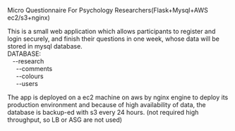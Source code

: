 Micro Questionnaire For Psychology Researchers(Flask+Mysql+AWS ec2/s3+nginx)

This is a small web application which allows participants to register and login securely, and finish their questions in one week, whose data will be stored in mysql database. <br>
DATABASE:<br>
 &nbsp;&nbsp; --research<br>
&nbsp;&nbsp;&nbsp;&nbsp;    --comments<br>
 &nbsp;&nbsp;&nbsp;&nbsp;   --colours<br>
 &nbsp;&nbsp;&nbsp;&nbsp;   --users<br>

The app is deployed on a ec2 machine on aws by nginx engine to deploy its production environment and because of high availability of data, the database is backup-ed with s3 every 24 hours. (not required high throughput, so LB or ASG are not used)

